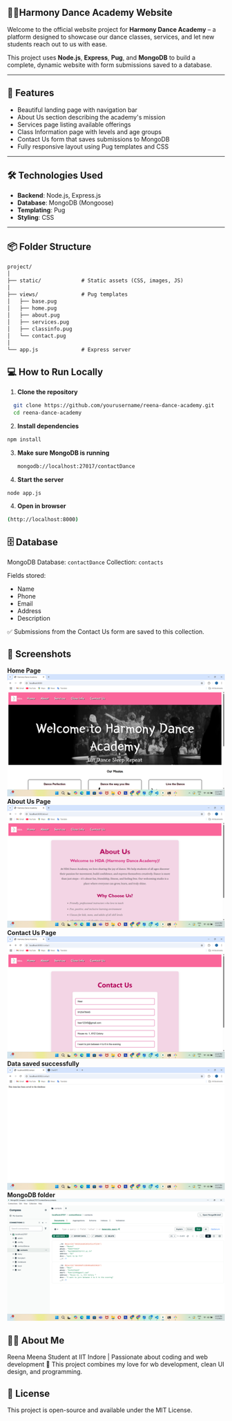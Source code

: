 ## 💃🏻Harmony Dance Academy Website
Welcome to the official website project for **Harmony Dance Academy** – a platform designed to showcase our dance classes, services, and let new students reach out to us with ease.

This project uses **Node.js**, **Express**, **Pug**, and **MongoDB** to build a complete, dynamic website with form submissions saved to a database.

---
## 🎯 Features
- Beautiful landing page with navigation bar
- About Us section describing the academy's mission
- Services page listing available offerings
- Class Information page with levels and age groups
- Contact Us form that saves submissions to MongoDB
- Fully responsive layout using Pug templates and CSS

---
## 🛠️ Technologies Used
- **Backend**: Node.js, Express.js
- **Database**: MongoDB (Mongoose)
- **Templating**: Pug
- **Styling**: CSS

---
## 📦 Folder Structure
```
project/
│
├── static/             # Static assets (CSS, images, JS)
│
├── views/              # Pug templates
│   ├── base.pug
│   ├── home.pug
│   ├── about.pug
│   ├── services.pug
│   ├── classinfo.pug
│   └── contact.pug
│
└── app.js              # Express server
```
## 💻 How to Run Locally
1. **Clone the repository**
 ```bash
   git clone https://github.com/yourusername/reena-dance-academy.git
   cd reena-dance-academy
```
2. **Install dependencies**
 ```bash
npm install
```
3. **Make sure MongoDB is running**
   ```bash
   mongodb://localhost:27017/contactDance
5. **Start the server**
 ```bash
node app.js
```
4. **Open in browser**
 ```bash
(http://localhost:8000)
```
## 🗄️ Database
MongoDB Database: `contactDance`
Collection: `contacts`

Fields stored:
- Name
- Phone
- Email
- Address
- Description

✅ Submissions from the Contact Us form are saved to this collection.

## 📸 Screenshots
**Home Page**
![Homepage Screenshot](screenshots/Screenshot1.png)
**About Us Page**
![About Us](screenshots/Screenshot2.png)
**Contact Us Page**
![Contact Us](screenshots/Screenshot3.png)
**Data saved successfully**
![Data saved successfully](screenshots/Screenshot4.png)
**MongoDB folder**
![MongoDB](screenshots/Screenshot5.png)

## 🙋‍♀️ About Me
Reena Meena
Student at IIT Indore | Passionate about coding and web development
🌟 This project combines my love for wb development, clean UI design, and programming.
## 📄 License
This project is open-source and available under the MIT License.
